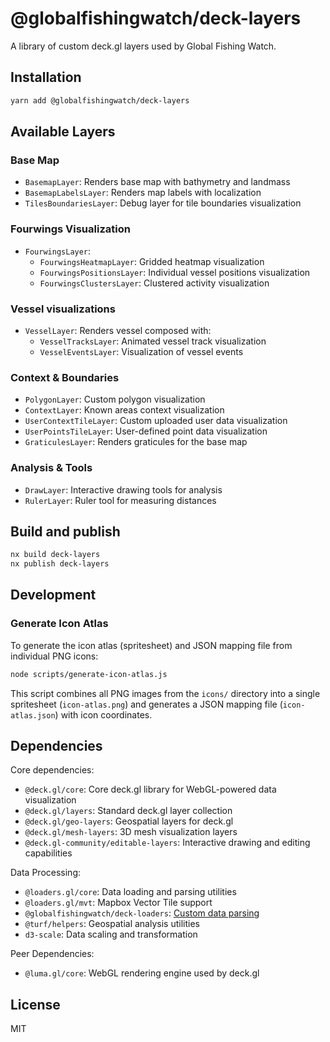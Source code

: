 # @globalfishingwatch/deck-layers

A library of custom deck.gl layers used by Global Fishing Watch.

## Installation

```bash
yarn add @globalfishingwatch/deck-layers
```

## Available Layers

### Base Map

- `BasemapLayer`: Renders base map with bathymetry and landmass
- `BasemapLabelsLayer`: Renders map labels with localization
- `TilesBoundariesLayer`: Debug layer for tile boundaries visualization

### Fourwings Visualization

- `FourwingsLayer`:
  - `FourwingsHeatmapLayer`: Gridded heatmap visualization
  - `FourwingsPositionsLayer`: Individual vessel positions visualization
  - `FourwingsClustersLayer`: Clustered activity visualization

### Vessel visualizations

- `VesselLayer`: Renders vessel composed with:
  - `VesselTracksLayer`: Animated vessel track visualization
  - `VesselEventsLayer`: Visualization of vessel events

### Context & Boundaries

- `PolygonLayer`: Custom polygon visualization
- `ContextLayer`: Known areas context visualization
- `UserContextTileLayer`: Custom uploaded user data visualization
- `UserPointsTileLayer`: User-defined point data visualization
- `GraticulesLayer`: Renders graticules for the base map

### Analysis & Tools

- `DrawLayer`: Interactive drawing tools for analysis
- `RulerLayer`: Ruler tool for measuring distances

## Build and publish

```bash
nx build deck-layers
nx publish deck-layers
```

## Development

### Generate Icon Atlas

To generate the icon atlas (spritesheet) and JSON mapping file from individual PNG icons:

```bash
node scripts/generate-icon-atlas.js
```

This script combines all PNG images from the `icons/` directory into a single spritesheet (`icon-atlas.png`) and generates a JSON mapping file (`icon-atlas.json`) with icon coordinates.

## Dependencies

Core dependencies:

- `@deck.gl/core`: Core deck.gl library for WebGL-powered data visualization
- `@deck.gl/layers`: Standard deck.gl layer collection
- `@deck.gl/geo-layers`: Geospatial layers for deck.gl
- `@deck.gl/mesh-layers`: 3D mesh visualization layers
- `@deck.gl-community/editable-layers`: Interactive drawing and editing capabilities

Data Processing:

- `@loaders.gl/core`: Data loading and parsing utilities
- `@loaders.gl/mvt`: Mapbox Vector Tile support
- `@globalfishingwatch/deck-loaders`: [Custom data parsing](https://github.com/GlobalFishingWatch/frontend/blob/master/libs/deck-loaders/README.md)
- `@turf/helpers`: Geospatial analysis utilities
- `d3-scale`: Data scaling and transformation

Peer Dependencies:

- `@luma.gl/core`: WebGL rendering engine used by deck.gl

## License

MIT
